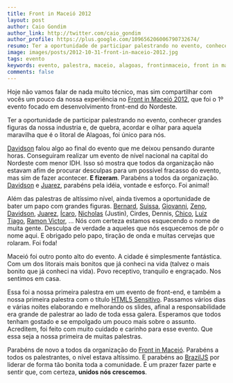 ```yaml
---
title: Front in Maceió 2012
layout: post
author: Caio Gondim
author_link: http://twitter.com/caio_gondim
author_profile: https://plus.google.com/109656206006790732674/
resumo: Ter a oportunidade de participar palestrando no evento, conhecer grandes figuras da nossa industria e, de quebra, acordar e olhar praquela maravilha que é o litoral de Alagoas, foi único para nós.
image: images/posts/2012-10-31-front-in-maceio-2012.jpg
tags: evento
keywords: evento, palestra, maceio, alagoas, frontinmaceio, front in maceio, front-end, nordeste
comments: false
---
```


Hoje não vamos falar de nada muito técnico, mas sim compartilhar com vocês um
pouco da nossa experiência no [Front in Maceió 2012](http://frontinmaceio.com.br/), que foi o 1º evento focado em
desenvolvimento front-end do Nordeste.

Ter a oportunidade de participar palestrando no evento, conhecer grandes figuras
da nossa industria e, de quebra, acordar e olhar para aquela maravilha que é o litoral
de Alagoas, foi único para nós.

[Davidson](http://twitter.com/davidsonfellipe) falou algo ao final do evento que me deixou pensando durante horas.
Conseguiram realizar um evento de nível nacional na capital do Nordeste com
menor IDH. Isso só mostra que todos da organização não estavam afim de procurar
desculpas para um possível fracasso do evento, mas sim de fazer acontecer. **E
fizeram**. Parabéns a todos da organização. [Davidson](http://twitter.com/davidsonfellipe) e [Juarez](http://twitter.com/juarezpaf), parabéns pela
idéia, vontade e esforço. Foi animal!

Além das palestras de altíssimo nível, ainda tivemos a oportunidade de bater um
papo com grandes figuras. [Bernard](http://twitter.com/bernarddeluna),
[Suissa](http://twitter.com/osuissa), [Giovanni](http://twitter.com/keppelen),
[Zeno](http://twitter.com/zenorocha), [Davidson](http://twitter.com/davidsonfellipe),
[Juarez](http://twitter.com/juarezpaf),
[Ícaro](http://twitter.com/icaromedeiros), [Nicholas](http://twitter.com/nicholasfazio) (Justin),
Cirdes, Dennis, [Chico](http://say2me.com.br), [Luiz Tiago](http://twitter.com/luiztiago),
[Ramon Victor](http://twitter.com/ramonvictor), ...
Nós com certeza estamos esquecendo o nome de muita gente. Desculpa de verdade a
aqueles que nós esquecemos de pôr o nome aqui. E obrigado pelo papo, tiração de
onda e muitas cervejas que rolaram. Foi foda!

Maceió foi outro ponto alto do evento. A cidade é simplesmente fantástica. Com
um dos litorais mais bonitos que já conheci na vida (talvez o mais bonito  que
já conheci na vida). Povo receptivo, tranquilo e engraçado. Nos sentimos em casa.

Essa foi a nossa primeira palestra em um evento de front-end, e também a nossa primeira
palestra com o título [HTML5 Sensitivo](http://loopinfinito.com.br/2012/10/24/seu-browser-no-plano-astral/).
Passamos vários dias e várias noites elaborando e melhorando os slides, afinal a responsabilidade era
grande de palestrar ao lado de toda essa galera. Esperamos que todos tenham
gostado e se empolgado um pouco mais sobre o assunto. Acreditem, foi
feito com muito cuidado e carinho para esse evento. Que essa seja a
nossa primeira de muitas palestras.

Parabéns de novo a todos da organização do [Front in Maceió](http://frontinmaceio.com.br/). Parabéns a todos os
palestrantes, o nível estava altíssimo. E parabéns ao [BrazilJS](http://braziljs.org) por liderar de
forma tão bonita toda a comunidade. É um prazer fazer parte e sentir que, com
certeza, **unidos nós crescemos**.
